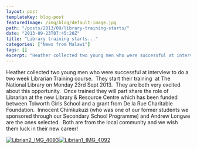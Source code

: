 ```yaml
---
layout: post
templateKey: blog-post
featuredImage: /img/blog/default-image.jpg
path: "/posts/2013/09/library-training-starts/"
date: "2013-09-23T07:45:20Z"
title: "Library training starts..."
categories: ["News from Malawi"]
tags: []
excerpt: "Heather collected two young men who were successful at interview to do a two week Librarian Trainin..."
---
```


Heather collected two young men who were successful at interview to do a two week Librarian Training course.  They start their training  at The National Library on Monday 23rd Sept 2013.  They are both very excited about this opportunity.  Once trained they will part share the role of Librarian at the new Library & Resource Centre which has been funded between Tolworth Girls School and a grant from De la Rue Charitable Foundation.  Innocent Chimkukuzi (who was one of our former students we sponsored through our Secondary School Programme) and Andrew Longwe are the ones selected.  Both are from the local community and we wish them luck in their new career!

[![Librian2_IMG_4093](https://f000.backblazeb2.com/file/avm-wp-uploads/2013/09/Librian2_IMG_4093-224x300.jpg)](https://f000.backblazeb2.com/file/avm-wp-uploads/2013/09/Librian2_IMG_4093.jpg)[![Librian1_IMG_4092](https://f000.backblazeb2.com/file/avm-wp-uploads/2013/09/Librian1_IMG_4092-224x300.jpg)](https://f000.backblazeb2.com/file/avm-wp-uploads/2013/09/Librian1_IMG_4092.jpg)